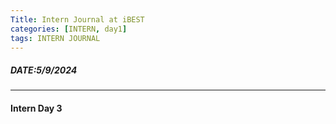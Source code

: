 ```yaml
---
Title: Intern Journal at iBEST
categories: [INTERN, day1]
tags: INTERN JOURNAL
---
```

##### DATE:5/9/2024
---
#### Intern Day 3

